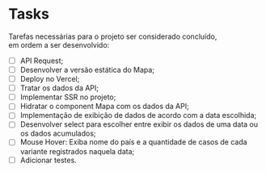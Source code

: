# Tasks

Tarefas necessárias para o projeto ser considerado concluído,  
em ordem a ser desenvolvido:

- [ ] API Request;
- [ ] Desenvolver a versão estática do Mapa;
- [ ] Deploy no Vercel;
- [ ] Tratar os dados da API;
- [ ] Implementar SSR no projeto;
- [ ] Hidratar o component Mapa com os dados da API;
- [ ] Implementação de exibição de dados de acordo com a data escolhida;
- [ ] Desenvolver select para escolher entre exibir os dados de uma data ou os dados acumulados;
- [ ] Mouse Hover: Exiba nome do país e a quantidade de casos de cada variante registrados naquela data;
- [ ] Adicionar testes.
